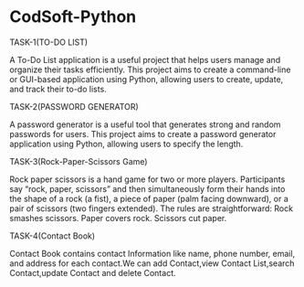 # CodSoft-Python

TASK-1(TO-DO LIST)

A To-Do List application is a useful project that helps users manage and organize their tasks efficiently. This project aims to create a command-line or GUI-based application using Python, allowing users to create, update, and track their to-do lists.

TASK-2(PASSWORD GENERATOR)

A password generator is a useful tool that generates strong and random passwords for users. This project aims to create a password generator application using Python, allowing users to specify the length.

TASK-3(Rock-Paper-Scissors Game)

Rock paper scissors is a hand game for two or more players. Participants say “rock, paper, scissors” and then simultaneously form their hands into the shape of a rock (a fist), a piece of paper (palm facing downward), or a pair of scissors (two fingers extended). 
The rules are straightforward:
Rock smashes scissors.
Paper covers rock.
Scissors cut paper.

TASK-4(Contact Book)

Contact Book contains contact Information like name, phone number, email, and address for each contact.We can add Contact,view Contact List,search Contact,update Contact and delete Contact.


